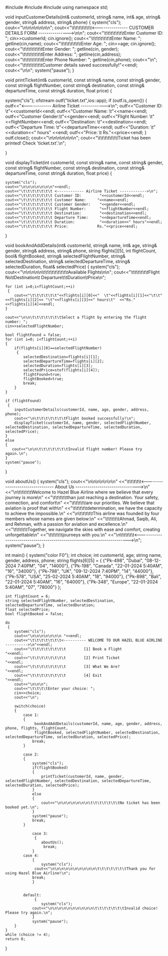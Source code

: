 #include<iostream>
#include<fstream>
#include<string>
using namespace std;

void inputCustomerDetails(int& customerId, string& name, int& age, string& gender, string& address, string& phone)
 {
   system("cls");
    cout<<"\n\n\n\n\n\n\n";
    cout<<"\t\t\t\t\t\t\t<--------------- CUSTOMER DETAILS FORM --------------->\n\n";
    cout<<"\t\t\t\t\t\t\tEnter Customer ID: ";
    cin>>customerId;
    cin.ignore();
    cout<<"\t\t\t\t\t\t\tEnter Name: ";
    getline(cin,name);
    cout<<"\t\t\t\t\t\t\tEnter Age: ";
    cin>>age;
    cin.ignore();
    cout<<"\t\t\t\t\t\t\tEnter Gender: ";
    getline(cin, gender);
    cout<<"\t\t\t\t\t\t\tEnter Address: ";
    getline(cin,address);
    cout<<"\t\t\t\t\t\t\tEnter Phone Number: ";
    getline(cin,phone);
    cout<<"\n";
    cout<<"\t\t\t\t\t\t\tCustomer details saved successfully!"<<endl;
    cout<<"\n\n";
    system("pause");
}

void printTicket(int& customerId, const string& name, const string& gender, const string& flightNumber, 
const string& destination, const string& departureTime, const string& duration, float price) 
{

  system("cls");
    ofstream outf("ticket.txt",ios::app);
    if (outf.is_open())
	 {
        outf<<"<------------ Airline Ticket ------------>\n";
        outf<<"Customer ID:    \t"<<customerId<<endl;
        outf<<"Customer Name:  \t"<<name<<endl;
        outf<<"Customer Gender:\t"<<gender<<endl;
        outf<<"Flight Number:  \t"<<flightNumber<<endl;
        outf<<"Destination:    \t"<<destination<<endl;
        outf<<"Departure Time: \t"<<departureTime<<endl;
        outf<<"Duration:       \t"<<duration<<" hours" <<endl;
        outf<<"Price:          \t Rs."<<price<<endl;
    }
    outf.close();
    cout<<"\n\n\n\n\n\n\n";
    cout<<"\t\t\t\t\t\t\tTicket has been printed! Check 'ticket.txt'.\n";

}

void displayTicket(int customerId, const string& name, const string& gender, const string& flightNumber, 
const string& destination, const string& departureTime, const string& duration, float price)
 {

    system("cls");
	cout<<"\n\n\n\n\n\n\n"<<endl;
    cout<<"\t\t\t\t\t\t\t <------------ Airline Ticket ------------>\n";
    cout<<"\t\t\t\t\t\t\t Customer ID:        "<<customerId<<endl;
    cout<<"\t\t\t\t\t\t\t Customer Name:     "<<name<<endl;
    cout<<"\t\t\t\t\t\t\t Customer Gender:    "<<gender<<endl;
    cout<<"\t\t\t\t\t\t\t Flight Number:      "<<flightNumber<<endl;
    cout<<"\t\t\t\t\t\t\t Destination:        "<<destination<<endl;
    cout<<"\t\t\t\t\t\t\t Departure Time:     "<<departureTime<<endl;
    cout<<"\t\t\t\t\t\t\t Duration:           "<<duration<<" hours"<<endl;
    cout<<"\t\t\t\t\t\t\t Price:             Rs."<<price<<endl;
}


void bookAndAddDetails(int& customerId, string& name, int& age, string& gender, string& address, string& phone,
 string flights[][5], int flightCount, bool& flightBooked, string& selectedFlightNumber, 
 string& selectedDestination, string& selectedDepartureTime, string& selectedDuration, float& selectedPrice) 
{
    system("cls");
    cout<<"\n\n\n\n\n\t\t\t\t\t\t\t\t\tAvailable Flights\n\n";
    cout<<"\t\t\t\t\t\tFlight No\tDestination\t  Departure\t\tDuration\tPrice\n";

    for (int i=0;i<flightCount;++i)
	 {
        cout<<"\t\t\t\t\t\t"<<flights[i][0]<<"  \t"<<flights[i][1]<<"\t\t"<<flights[i][2]<< "\t"<<flights[i][3]<<" hours\t"  <<"Rs." <<flights[i][4]<<endl;
    }

    cout<<"\n\n\t\t\t\t\t\t\tSelect a flight by entering the flight number: ";
    cin>>selectedFlightNumber;

    bool flightFound = false;
    for (int i=0; i<flightCount;++i) 
	{
        if(flights[i][0]==selectedFlightNumber)
		 {
            selectedDestination=flights[i][1];
            selectedDepartureTime=flights[i][2];
            selectedDuration=flights[i][3];
            selectedPrice=stof(flights[i][4]);
            flightFound=true;
            flightBooked=true;
            break;
        }
    }

    if (flightFound)
	 {
        inputCustomerDetails(customerId, name, age, gender, address, phone);
        cout<<"\n\t\t\t\t\t\t\tFlight booked successfully!\n";
        displayTicket(customerId, name, gender, selectedFlightNumber, selectedDestination, selectedDepartureTime, selectedDuration, selectedPrice);
    } 
	else 
	{
       cout<<"\n\n\t\t\t\t\t\t\tInvalid flight number! Please try again.\n";
    }
    system("pause");
  }

void aboutUs()
 {
    system("cls");
    cout<<"\n\n\n\n\n\n\n"
     <<"\t\t\t\t\t<-------------------------------- About Us ------------------------------->\n"
     <<"\n\t\t\t\t\tWelcome to Hazel Blue Airline where we believe that every journey is more\n"
     <<"\t\t\t\t\tthan just reaching a destination. Your safety, connection, and comfort\n"
     <<"\t\t\t\t\tare our priorities. We believe that aviation is proof that with\n"
     <<"\t\t\t\t\tdetermination, we have the capacity to achieve the impossible.\n"
     <<"\n\t\t\t\t\tThis airline was founded by four members whose names are given below:\n"
     <<"\t\t\t\t\tAhmad, Saqib, Ali, and Rehman, with a passion for aviation and excellence.\n"
     <<"\t\t\t\t\tTogether, we navigate the skies with ease and comfort, creating unforgettable\n"
     <<"\t\t\t\t\tjourneys with you.\n"
     <<"\n\t\t\t\t\t<------------------------------------------------------------------------>\n";
       system("pause");
    }

int main() 
{
    system("color F0");
    int choice;
    int customerId, age;
    string name, gender, address, phone;
    string flights[6][5] = {
        {"Pk-498", "Dubai", "08-12-2024 7:40PM", "04", "14000"},
        {"Pk-198", "Canada", "22-01-2024 5:40AM", "16", "34000"},
        {"Pk-798", "UK", "09-12-2024 7:40PM", "14", "44000"},
        {"Pk-578", "USA", "25-02-2024 5:40AM", "18", "94000"},
        {"Pk-898", "Bali", "22-01-2024 5:40AM", "16", "64000"},
        {"Pk-348", "Europe", "22-01-2024 5:40AM", "07", "78000"}
    };
    
    int flightCount = 6;
    string selectedFlightNumber, selectedDestination, selectedDepartureTime, selectedDuration;
    float selectedPrice;
    bool flightBooked = false;
    
    do
	 {
        system("cls");
        cout<<"\n\n\n\n\n\n\n "<<endl;
        cout<<"\t\t\t\t\t\t\t<---------- WELCOME TO OUR HAZEL BLUE AIRLINE ---------->\n"<<endl;
        cout<<"\t\t\t\t\t\t\t\t        [1] Book a Flight                      "<<endl;
        cout<<"\t\t\t\t\t\t\t\t        [2] Print Ticket                       "<<endl;
        cout<<"\t\t\t\t\t\t\t\t        [3] What We Are?                       "<<endl;
        cout<<"\t\t\t\t\t\t\t\t        [4] Exit                               "<<endl;
        cout<<"\n\n\n";
        cout<<"\t\t\t\tEnter your choice: ";
        cin>>choice;
        cout<<"\n";

        switch(choice) 
		{
            case 1:
			{
				 bookAndAddDetails(customerId, name, age, gender, address, phone, flights, flightCount, 
				 flightBooked, selectedFlightNumber, selectedDestination, selectedDepartureTime, selectedDuration, selectedPrice);
                break;
			}
               
            case 2:
			{
            	system("cls");
				if(flightBooked) 
				{
                    printTicket(customerId, name, gender, selectedFlightNumber, selectedDestination, selectedDepartureTime, selectedDuration, selectedPrice);
                } 
				else 
				{
                    cout<<"\n\n\n\n\n\n\n\t\t\t\t\t\t\tNo ticket has been booked yet.\n";
                }
                system("pause");
                break;
			}
                
                case 3:
       	         {
       		        aboutUs();
            	     break;
				}
            case 4:
            	{
            		system("cls");
            	 cout<<"\n\n\n\n\n\n\n\n\n\n\t\t\t\t\t\t\tThank you for using Hazel Blue Airline!\n";
                break;
				}
				
                
            default:
                 {
                 	system("cls");
        	    cout<<"\n\n\n\n\n\n\n\n\n\n\t\t\t\t\t\t\tInvalid choice! Please try again.\n";
	          	}
                system("pause");
        }
    } 
	while (choice != 4);
    return 0;
}
